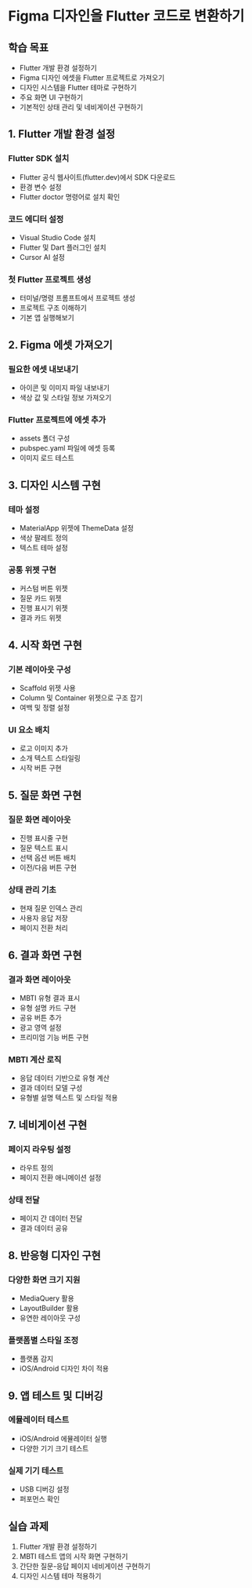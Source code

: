 # Figma 디자인을 Flutter 코드로 변환하기

## 학습 목표
- Flutter 개발 환경 설정하기
- Figma 디자인 에셋을 Flutter 프로젝트로 가져오기
- 디자인 시스템을 Flutter 테마로 구현하기
- 주요 화면 UI 구현하기
- 기본적인 상태 관리 및 네비게이션 구현하기

## 1. Flutter 개발 환경 설정

### Flutter SDK 설치
- Flutter 공식 웹사이트(flutter.dev)에서 SDK 다운로드
- 환경 변수 설정
- Flutter doctor 명령어로 설치 확인

### 코드 에디터 설정
- Visual Studio Code 설치
- Flutter 및 Dart 플러그인 설치
- Cursor AI 설정

### 첫 Flutter 프로젝트 생성
- 터미널/명령 프롬프트에서 프로젝트 생성
- 프로젝트 구조 이해하기
- 기본 앱 실행해보기

## 2. Figma 에셋 가져오기

### 필요한 에셋 내보내기
- 아이콘 및 이미지 파일 내보내기
- 색상 값 및 스타일 정보 가져오기

### Flutter 프로젝트에 에셋 추가
- assets 폴더 구성
- pubspec.yaml 파일에 에셋 등록
- 이미지 로드 테스트

## 3. 디자인 시스템 구현

### 테마 설정
- MaterialApp 위젯에 ThemeData 설정
- 색상 팔레트 정의
- 텍스트 테마 설정

### 공통 위젯 구현
- 커스텀 버튼 위젯
- 질문 카드 위젯
- 진행 표시기 위젯
- 결과 카드 위젯

## 4. 시작 화면 구현

### 기본 레이아웃 구성
- Scaffold 위젯 사용
- Column 및 Container 위젯으로 구조 잡기
- 여백 및 정렬 설정

### UI 요소 배치
- 로고 이미지 추가
- 소개 텍스트 스타일링
- 시작 버튼 구현

## 5. 질문 화면 구현

### 질문 화면 레이아웃
- 진행 표시줄 구현
- 질문 텍스트 표시
- 선택 옵션 버튼 배치
- 이전/다음 버튼 구현

### 상태 관리 기초
- 현재 질문 인덱스 관리
- 사용자 응답 저장
- 페이지 전환 처리

## 6. 결과 화면 구현

### 결과 화면 레이아웃
- MBTI 유형 결과 표시
- 유형 설명 카드 구현
- 공유 버튼 추가
- 광고 영역 설정
- 프리미엄 기능 버튼 구현

### MBTI 계산 로직
- 응답 데이터 기반으로 유형 계산
- 결과 데이터 모델 구성
- 유형별 설명 텍스트 및 스타일 적용

## 7. 네비게이션 구현

### 페이지 라우팅 설정
- 라우트 정의
- 페이지 전환 애니메이션 설정

### 상태 전달
- 페이지 간 데이터 전달
- 결과 데이터 공유

## 8. 반응형 디자인 구현

### 다양한 화면 크기 지원
- MediaQuery 활용
- LayoutBuilder 활용
- 유연한 레이아웃 구성

### 플랫폼별 스타일 조정
- 플랫폼 감지
- iOS/Android 디자인 차이 적용

## 9. 앱 테스트 및 디버깅

### 에뮬레이터 테스트
- iOS/Android 에뮬레이터 실행
- 다양한 기기 크기 테스트

### 실제 기기 테스트
- USB 디버깅 설정
- 퍼포먼스 확인

## 실습 과제
1. Flutter 개발 환경 설정하기
2. MBTI 테스트 앱의 시작 화면 구현하기
3. 간단한 질문-응답 페이지 네비게이션 구현하기
4. 디자인 시스템 테마 적용하기